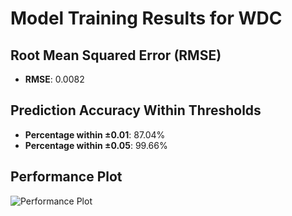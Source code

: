 # Model Training Results for WDC

## Root Mean Squared Error (RMSE)
- **RMSE**: 0.0082

## Prediction Accuracy Within Thresholds
- **Percentage within ±0.01**: 87.04%
- **Percentage within ±0.05**: 99.66%

## Performance Plot
![Performance Plot](../imgs/WDC.png)
